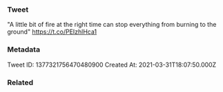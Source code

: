 ### Tweet
"A little bit of fire at the right time can stop everything from burning to the ground" https://t.co/PEIzhlHca1

### Metadata
Tweet ID: 1377321756470480900
Created At: 2021-03-31T18:07:50.000Z

### Related

